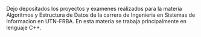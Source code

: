 Dejo depositados los proyectos y examenes realizados para la materia Algoritmos y Estructura de Datos de la carrera de Ingenieria en Sistemas de Informacion en UTN-FRBA.
En esta materia se trabaja principalmente en lenguaje C++.
